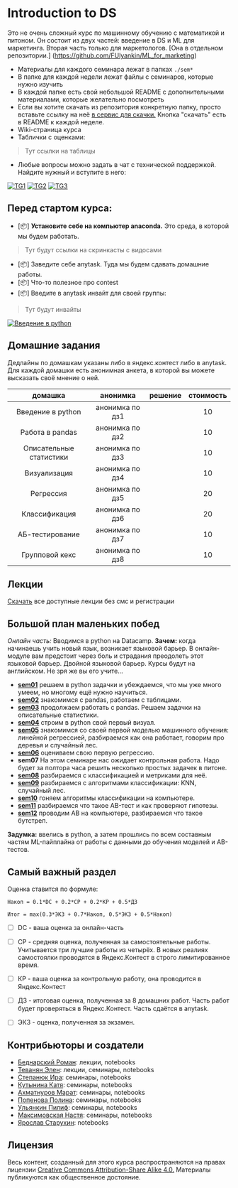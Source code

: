 # Introduction to DS

Это не очень сложный курс по машинному обучению с математикой и питоном. Он состоит из двух частей: введение в DS и ML для маркетинга. Вторая часть только для маркетологов. [Она в отдельном репозитории.] (https://github.com/FUlyankin/ML_for_marketing)


* Материалы для каждого семинара лежат в папках `./sem*`
* В папке для каждой недели лежат файлы с семинаров, которые нужно изучить
* В каждой папке есть свой небольшой README с дополнительными материалами, которые желательно посмотреть
* Если вы хотите скачать из репозитория конкретную папку, просто вставьте ссылку на неё [в сервис для скачки.](https://minhaskamal.github.io/DownGit/#/home) Кнопка "скачать" есть в README к каждой неделе.
* Wiki-страница курса
* Таблички с оценками:

> Тут ссылки на таблицы

* Любые вопросы можно задать в чат с технической поддержкой. Найдите нужный и вступите в него:

[![TG1](https://img.shields.io/badge/Telegram-BMM--chat-blue)]( ) [![TG2](https://img.shields.io/badge/Telegram-UB--chat-blue)]( ) [![TG3](https://img.shields.io/badge/Telegram-канал%20с%20объявлениями-blue)](https://bit.ly/2xQpHNZ)


## Перед стартом курса:

- [📦] __Установите себе на компьютер anaconda.__ Это среда, в которой мы будем работать.

> Тут будут ссылки на скринкасты с видосами

- [📦] Заведите себе anytask. Туда мы будем сдавать домашние работы.
- [📦] Что-то полезное про contest
- [📦] Введите в anytask инвайт для своей группы:

> Тут будут инвайты

[![Введение в python](https://mybinder.org/badge.svg)](https://mybinder.org/v2/gh/yandexdataschool/Practical_DL/master)


## Домашние задания

Дедлайны по домашкам указаны либо в яндекс.контест либо в anytask. Для каждой домашки есть анонимная анкета, в которой вы можете высказать своё мнение о ней.

| домашка                         |    анонимка       |    решение    |  стоимость |
|:-------------------------------:|:-----------------:|:-------------:|:----------:|
|   Введение в python             |  анонимка по дз1  |               |    10      |
|   Работа в pandas               |  анонимка по дз2  |               |    10      |
|   Описательные статистики       |  анонимка по дз3  |               |    10      |
|   Визуализация                  |  анонимка по дз4  |               |    10      |
|   Регрессия                     |  анонимка по дз5  |               |    20      |
|   Классификация                 |  анонимка по дз6  |               |    20      |
|   АБ-тестирование               |  анонимка по дз7  |               |    10      |
|   Групповой кекс                |  анонимка по дз8  |               |    10      |


## Лекции

[Скачать]( ) все доступные лекции без смс и регистрации


## Большой план маленьких побед

_Онлайн часть:_ Вводимся в python на Datacamp. __Зачем:__ когда начинаешь учить новый язык, возникает языковой барьер. В онлайн-модуле вам предстоит через боль и страдания преодолеть этот языковой барьер. Двойной языковой барьер. Курсы будут на английском. Не зря же вы его учите...

- [__sem01__](./sem01) решаем в python задачки и убеждаемся, что мы уже много умеем, но многому ещё нужно научиться.
- [__sem02__](./sem02) знакомимся с pandas, работаем с таблицами.
- [__sem03__](./sem03_stat) продолжаем работать с pandas. Решаем задачки на описательные статистики.
- [__sem04__](./sem04_visual) строим в python свой первый визуал.
- [__sem05__](./sem05_regression) знакомимся со своей первой моделью машинного обучения: линейной регрессией, разбираемся как она работает, говорим про деревья и случайный лес.
- [__sem06__](./sem06_regression) оцениваем свою первую регрессию.
- __sem07__ На этом семинаре нас ожидает контрольная работа. Надо будет за полтора часа решить несколько простых задачек в питоне.
- [__sem08__](./sem08_classif_metr) разбираемся с классификацией и метриками для неё.
- [__sem09__](./sem09_classif_algo) разбираемся с алгоритмами классификации: KNN, случайный лес.
- [__sem10__](./sem10_classif) гоняем алгоритмы классификации на компьютере.
- [__sem11__](./sem11_AB) разбираемся что такое AB-тест и как проверяют гипотезы.
- [__sem12__](./sem12_AB) проводим AB на компьютере, разбираемся что такое бутстреп.

__Задумка:__  ввелись в python, а затем прошлись по всем составным частям ML-пайплайна от работы с данными до обучения моделей и AB-тестов.

## Самый важный раздел

Оценка ставится по формуле:

```
Накоп = 0.1*DC + 0.2*СР + 0.2*КР + 0.5*ДЗ

Итог = max(0.3*ЭКЗ + 0.7*Накоп, 0.5*ЭКЗ + 0.5*Накоп)
```

- [ ] DC - ваша оценка за онлайн-часть
- [ ] СР - средняя оценка, полученная за самостоятельные работы. Учитывается три лучшие работы из четырёх. В новых реалиях самостоялки проводятся в Яндекс.Контест в строго лимитированное время.
- [ ] КР - ваша оценка за контрольную работу, она проводится в Яндекс.Контест
- [ ] ДЗ - итоговая оценка, полученная за 8 домашних работ. Часть работ будет проверяться в Яндекс.Контест. Часть сдаётся в anytask.
- [ ] ЭКЗ - оценка, полученная за экзамен.


## Контрибьюторы и создатели

- [Беднарский Роман](https://github.com/Bromanskiy): лекции, notebooks
- [Теванян Элен](https://github.com/elentevanyan): лекции, семинары, notebooks
- [Степанюк Ира](https://github.com/idStep): семинары, notebooks
- [Кутынина Катя](https://github.com/EkaterinaKut): семинары, notebooks
- [Ахматнуров Марат](https://github.com/maratakhm): семинары, notebooks
- [Попенова Полина](https://github.com/polyhex-sqr): семинары, notebooks
- [Ульянкин Пилиф](https://github.com/FUlyankin): семинары, notebooks
- [Максимовская Настя](https://github.com/AnastasiyaMax): семинары, notebooks
- [Ярослав Старухин](https://github.com/star-yar): notebooks


## Лицензия

Весь контент, созданный для этого курса распространяются на правах лицензии [Creative Commons Attribution-Share Alike 4.0.](https://creativecommons.org/licenses/by-sa/4.0/deed.ru) Материалы публикуются как общественное достояние.
